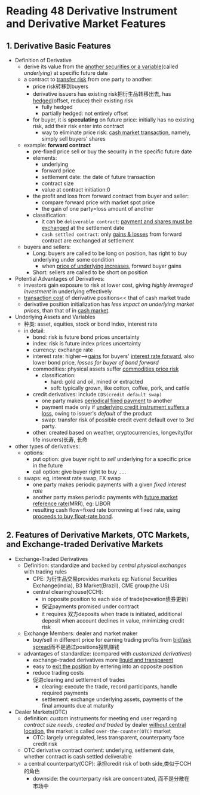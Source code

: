# Reading 48 Derivative Instrument and Derivative Market Features

## 1. Derivative Basic Features

- Definition of Derivative
  - derive its value from the <u>another securities or a variable</u>(called *underlying*) at specific future date
  - a contract to <u>transfer risk</u> from one party to another:
    - price risk转移到buyers
    - derivative issuers has existing risk把衍生品转移出去, has <u>hedged</u>(offset, reduce) their existing risk
      - fully hedged
      - partially hedged: not entirely offset
    - for buyer, it is **speculating** on future price: initially has no existing risk, add their risk enter into contract
      - way to eliminate price risk: <u>cash market transaction</u>, namely, simply sell buyers' shares
  - example: **forward contract**
    - pre-fixed price sell or buy the security in the specific future date
    - elements:
      - underlying
      - forward price
      - settlement date: the date of future transaction
      - contract size
      - value at contract initiation:0
    - the profit and loss from forward contract from buyer and seller:
      - compare forward price with market spot price
      - the gain of one party=loss amount of another
    - classification:
      - it can be `deliverable contract`: <u>payment and shares must be exchanged</u> at the settlement date
      - `cash settled contract`: only <u>gains & losses</u> from forward contract are exchanged at settlement
  - buyers and sellers:
    - Long: buyers are called to be long on position, has right to buy underlying under some condition
      - when <u>price of underlying increases</u>, forward buyer gains
    - Short: sellers are called to be short on position
- Potential Advantages of Derivatives:
  - investors gain exposure to risk at lower cost, giving *highly leveraged investment* in underlying effectively
  - <u>transaction cost</u> of derivative positions<< that of cash market trade
  - derivative position initialization has *less impact on underlying market prices*, than that of in <u>cash market</u>.
- Underlying Assets and Variables
  - 种类: asset, equities, stock or bond index, interest rate
  - in detail:
    - bond: risk is future bond prices uncertainty
    - index: risk is future index prices uncertainty
    - currency: exchange rate
    - interest rate: higher--><u>gains</u> for buyers' <u>interest rate forward</u>, also lower bond price, *losses for buyer of bond forward*
    - commodities: physical assets suffer <u>commodities price risk</u>
      - classification:
        - hard: gold and oil, mined or extracted
        - soft: typically grown, like cotton, coffee, pork, and cattle
    - credit derivatives: include `CDS(credit default swap)`
      - one party makes <u>periodical fixed payment</u> to another
      - payment made only if <u>underlying credit instrument suffers a loss</u>, owing to issuer's *default* of the product
      - swap: transfer risk of possible credit event default over to 3rd party.
    - other: created based on weather, cryptocurrencies, longevity(for life insurers)长寿, 长命
- other types of derivatives:
  - options:
    - put option: give buyer right to *sell* underlying for a specific price in the future
    - call option: give buyer right to buy .....
  - swaps: eg, interest rate swap, FX swap
    - one party makes periodic payments with a given *fixed interest rate*
    - another party makes periodic payments with <u>future market reference rate</u>(MRR), eg: LIBOR
    - resulting cash flow=fixed rate borrowing at fixed rate, using <u>proceeds to buy float-rate bond</u>.

## 2. Features of Derivative Markets, OTC Markets, and Exchange-traded Derivative Markets

- Exchange-Traded Derivatives
  - Definition: standardize and backed by *central physical exchanges* with trading rules
    - CPE: 为衍生品交易provides markets eg: National Securities Exchange(india), B3 Market(Brazil), CME group(the US)
    - central clearinghouse(CCH):
      - in opposite position to each side of trade(novation债券更新)
      - 保证payments promised under contract
      - it requires 双方deposits when trade is initiated, additional deposit when account declines in value, minimizing credit risk
  - Exchange Members: dealer and market maker
    - buy/sell in different price for earning trading profits from <u>bid/ask spread</u>而不是通过positions投机赚钱
  - advantages of standardize: (compared with *customized derivatives*)
    - exchange-traded derivatives more <u>liquid and transparent</u>
    - easy to <u>exit the position</u> by entering into an opposite position
    - reduce trading costs
    - 促进clearing and settlement of trades
      - clearing: execute the trade, record participants, handle required payments
      - settlement: exchange underlying assets, payments of the final amounts due at maturity
- Dealer Markets(OTC)
  - definition: *custom* instruments for meeting end user regarding *contract size needs*, *created and traded* by dealer <u>without central location</u>, the market is called `over-the-counter(OTC)` market
    - OTC: largely unregulated, less transparent, counterparty face credit risk
  - OTC derivative contract content: underlying, settlement date, whether contract is cash settled deliverable
  - a central counterparty(CCP): 承担credit risk of both side,类似于CCH的角色
    - downside: the counterparty risk are concentrated, 而不是分散在市场中